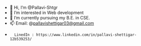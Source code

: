 - 👋 Hi, I’m @Pallavi-Shtgr
- 👀 I’m interested in Web development
- 🌱 I’m currently pursuing my B.E. in CSE.
- 📫 Email: @pallavishettigar03@gmail.com
- 		LinedIn : https://www.linkedin.com/in/pallavi-shettigar-12b539253/

<!---
Pallavi-Shtgr/Pallavi-Shtgr is a ✨ special ✨ repository because its `README.md` (this file) appears on your GitHub profile.
You can click the Preview link to take a look at your changes.
--->
